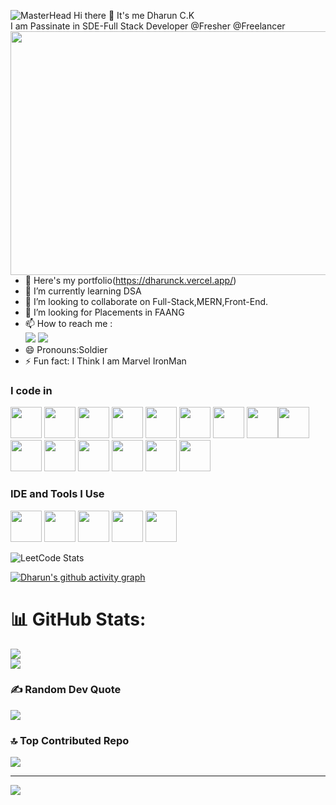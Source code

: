 ![MasterHead](https://user-images.githubusercontent.com/74038190/213910845-af37a709-8995-40d6-be59-724526e3c3d7.gif)
 Hi there 👋 It's me Dharun C.K</br>
I am Passinate in SDE-Full Stack Developer @Fresher @Freelancer
<img align="right" width="570" height="390" src="https://user-images.githubusercontent.com/74038190/225813708-98b745f2-7d22-48cf-9150-083f1b00d6c9.gif">
- 🔭 Here's my portfolio(https://dharunck.vercel.app/)                                              
- 🌱 I’m currently learning DSA
- 👯 I’m looking to collaborate on Full-Stack,MERN,Front-End.
- 🤔 I’m looking for  Placements in FAANG
- 📫 How to reach me :
<br /> [<img src="https://img.shields.io/badge/Twitter-1DA1F2?style=for-the-badge&logo=twitter&logoColor=white" />](https://twitter.com/Dharun_C_K) [<img src="https://img.shields.io/badge/LinkedIn-0077B5?style=for-the-badge&logo=linkedin&logoColor=white" />](https://www.linkedin.com/in/dharunck)
- 😄 Pronouns:Soldier
- ⚡ Fun fact: I Think I am Marvel IronMan

### I code in
<img height="50" width="50" src="https://img.icons8.com/color/48/000000/java-coffee-cup-logo.png" /> <img height="50" width="50" src="https://img.icons8.com/color/48/000000/python.png" /> <img height="50" width="50" src="https://img.icons8.com/color/48/000000/c-programming.png" /> <img height="50" width="50" src="https://img.icons8.com/color/48/000000/c-plus-plus-logo.png" /> <img height="50" width="50" src="https://img.icons8.com/color/48/000000/html-5.png" /> <img height="50" width="50" src="https://img.icons8.com/color/48/000000/css3.png" />  <img height="50" width="50" src="https://img.icons8.com/color/48/000000/bootstrap.png" />
<img height="50" width="50" src="https://img.icons8.com/color/48/000000/javascript.png"/><img height="50" width="50" src="https://img.icons8.com/fluent/48/000000/arduino.png"/> <img height="50" width="50" src="https://img.icons8.com/color/48/000000/react-native.png"/> <img height="50" width="50" src="https://img.icons8.com/color/48/000000/google-firebase-console.png"/> <img height="50" width="50" src="https://img.icons8.com/color/48/000000/mysql-logo.png"/> <img height="50" width="50" src="https://img.icons8.com/color/48/000000/mongodb.png"/> <img height="50" width="50" src="https://img.icons8.com/color/48/000000/nodejs.png"/> <img height="50" width="50" src="https://img.icons8.com/color/48/000000/spring-logo.png"/>

### IDE and Tools I Use
<img height="50" width="50" src="https://img.icons8.com/color/48/000000/visual-studio-code-2019.png"/> <img height="50" width="50" src="https://img.icons8.com/color/48/000000/pycharm.png"/> <img height="50" width="50" src="https://img.icons8.com/color/50/000000/git.png"/>  <img height="50" src="https://img.icons8.com/officel/480/null/java-eclipse.png"/> <img height="50" width="50" src="https://img.icons8.com/color/48/000000/figma--v1.png"/> 

![LeetCode Stats](https://leetcard.jacoblin.cool/dharun_c_k?theme=dark&font=ABeeZee&ext=contest)

[![Dharun's github activity graph](https://github-readme-activity-graph.vercel.app/graph?username=Dharun-CK&bg_color=000000&color=ffffff&line=51f565&point=ffffff&area=true&hide_border=true)](https://github.com/Dharun-CK/github-readme-activity-graph)
# 📊 GitHub Stats:
![](https://github-readme-streak-stats.herokuapp.com/?user=Dharun-CK&theme=vision-friendly-dark&hide_border=false)<br/>
![](https://github-readme-stats.vercel.app/api/top-langs/?username=Dharun-CK&theme=vision-friendly-dark&hide_border=false&include_all_commits=true&count_private=true&layout=compact)

### ✍️ Random Dev Quote
![](https://quotes-github-readme.vercel.app/api?type=horizontal&theme=gruvbox)

### 🔝 Top Contributed Repo
![](https://github-contributor-stats.vercel.app/api?username=Dharun-CK&limit=5&theme=highcontrast&combine_all_yearly_contributions=true)

---
[![](https://visitcount.itsvg.in/api?id=Dharun-CK&icon=5&color=9)](https://visitcount.itsvg.in)

<!-- Proudly created with GPRM ( https://gprm.itsvg.in ) -->
